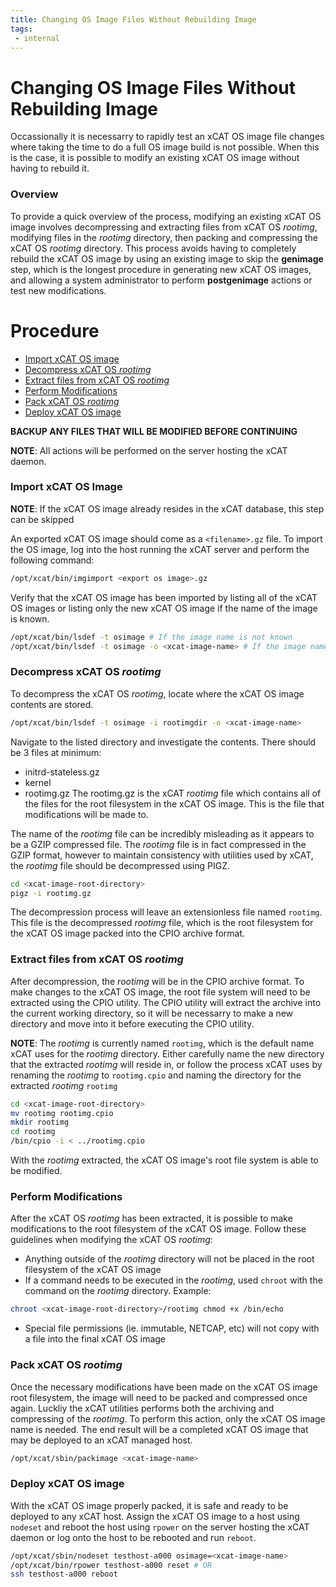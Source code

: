 ```yaml
---
title: Changing OS Image Files Without Rebuilding Image
tags:
 - internal
---
```


# Changing OS Image Files Without Rebuilding Image

Occassionally it is necessarry to rapidly test an xCAT OS image file changes
where taking the time to do a full OS image build is not possible. When this is
the case, it is possible to modify an existing xCAT OS image without having to
rebuild it.

### Overview
To provide a quick overview of the process, modifying an existing xCAT OS image
involves decompressing and extracting files from xCAT OS _rootimg_, modifying
files in the _rootimg_ directory, then packing and compressing the xCAT OS
_rootimg_ directory. This process avoids having to completely rebuild the xCAT
OS image by using an existing image to skip the **genimage** step, which is the
longest procedure in generating new xCAT OS images, and allowing a system
administrator to perform **postgenimage** actions or test new modifications.

# Procedure
* [Import xCAT OS image](#import-xcat-os-image)
* [Decompress xCAT OS _rootimg_](#decompress-xcat-os-rootimg)
* [Extract files from xCAT OS _rootimg_](#extract-files-from-xcat-os-rootimg)
* [Perform Modifications](#perform-modifications)
* [Pack xCAT OS _rootimg_](#pack-xcat-os-rootimg)
* [Deploy xCAT OS image](#deploy-xcat-os-image)

**BACKUP ANY FILES THAT WILL BE MODIFIED BEFORE CONTINUING**

**NOTE**: All actions will be performed on the server hosting the xCAT daemon.

### Import xCAT OS Image
**NOTE**: If the xCAT OS image already resides in the xCAT database, this step
can be skipped

An exported xCAT OS image should come as a `<filename>.gz` file. To import the
OS image, log into the host running the xCAT server and perform the following
command:

```bash
/opt/xcat/bin/imgimport <export os image>.gz
```

Verify that the xCAT OS image has been imported by listing all of the xCAT OS
images or listing only the new xCAT OS image if the name of the image is known.

```bash
/opt/xcat/bin/lsdef -t osimage # If the image name is not known
/opt/xcat/bin/lsdef -t osimage -o <xcat-image-name> # If the image name is known
```

### Decompress xCAT OS _rootimg_
To decompress the xCAT OS _rootimg_, locate where the xCAT OS image contents
are stored.

```bash
/opt/xcat/bin/lsdef -t osimage -i rootimgdir -o <xcat-image-name>
```

Navigate to the listed directory and investigate the contents. There should be
3 files at minimum:
* initrd-stateless.gz
* kernel
* rootimg.gz
The rootimg.gz is the xCAT _rootimg_ file which contains all of the files for
the root filesystem in the xCAT OS image. This is the file that modifications
will be made to.

The name of the _rootimg_ file can be incredibly misleading as it appears to be
a GZIP compressed file. The _rootimg_ file is in fact compressed in the GZIP
format, however to maintain consistency with utilities used by xCAT, the
_rootimg_ file should be decompressed using PIGZ.

```bash
cd <xcat-image-root-directory>
pigz -i rootimg.gz
```

The decompression process will leave an extensionless file named `rootimg`.
This file is the decompressed _rootimg_ file, which is the root filesystem
for the xCAT OS image packed into the CPIO archive format.

### Extract files from xCAT OS _rootimg_
After decompression, the _rootimg_ will be in the CPIO archive format. To
make changes to the xCAT OS image, the root file system will need to be
extracted using the CPIO utility. The CPIO utility will extract the archive
into the current working directory, so it will be necessarry to make a new
directory and move into it before executing the CPIO utility.

**NOTE**: The _rootimg_ is currently named `rootimg`, which is the default name
xCAT uses for the _rootimg_ directory. Either carefully name the new directory
that the extracted _rootimg_ will reside in, or follow the process xCAT uses by
renaming the _rootimg_ to `rootimg.cpio` and naming the directory for the
extracted _rootimg_ `rootimg`

```bash
cd <xcat-image-root-directory>
mv rootimg rootimg.cpio
mkdir rootimg
cd rootimg
/bin/cpio -i < ../rootimg.cpio
```

With the _rootimg_ extracted, the xCAT OS image's root file system is able to
be modified.

### Perform Modifications
After the xCAT OS _rootimg_ has been extracted, it is possible to make
modifications to the root filesystem of the xCAT OS image. Follow these
guidelines when modifying the xCAT OS _rootimg_:

* Anything outside of the _rootimg_ directory will not be placed in the
root filesystem of the xCAT OS image
* If a command needs to be executed in the _rootimg_, used `chroot` with the
command on the _rootimg_ directory. Example:  
```bash
chroot <xcat-image-root-directory>/rootimg chmod +x /bin/echo
```
* Special file permissions (ie. immutable, NETCAP, etc) will not copy with a
file into the final xCAT OS image

### Pack xCAT OS _rootimg_
Once the necessary modifications have been made on the xCAT OS image root
filesystem, the image will need to be packed and compressed once again. Luckliy
the xCAT utilities performs both the archiving and compressing of the
_rootimg_. To perform this action, only the xCAT OS image name is needed. The
end result will be a completed xCAT OS image that may be deployed to an xCAT
managed host.
```bash
/opt/xcat/sbin/packimage <xcat-image-name>
```

### Deploy xCAT OS image
With the xCAT OS image properly packed, it is safe and ready to be deployed
to any xCAT host. Assign the xCAT OS image to a host using `nodeset` and reboot
the host using `rpower` on the server hosting the xCAT daemon or log onto the
host to be rebooted and run `reboot`.
```bash
/opt/xcat/sbin/nodeset testhost-a000 osimage=<xcat-image-name>
/opt/xcat/bin/rpower testhost-a000 reset # OR
ssh testhost-a000 reboot
```
